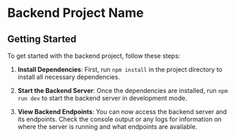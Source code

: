 # Backend Project Name

## Getting Started

To get started with the backend project, follow these steps:

1. **Install Dependencies**: First, run `npm install` in the project directory to install all necessary dependencies.

2. **Start the Backend Server**: Once the dependencies are installed, run `npm run dev` to start the backend server in development mode.

3. **View Backend Endpoints**: You can now access the backend server and its endpoints. Check the console output or any logs for information on where the server is running and what endpoints are available.
